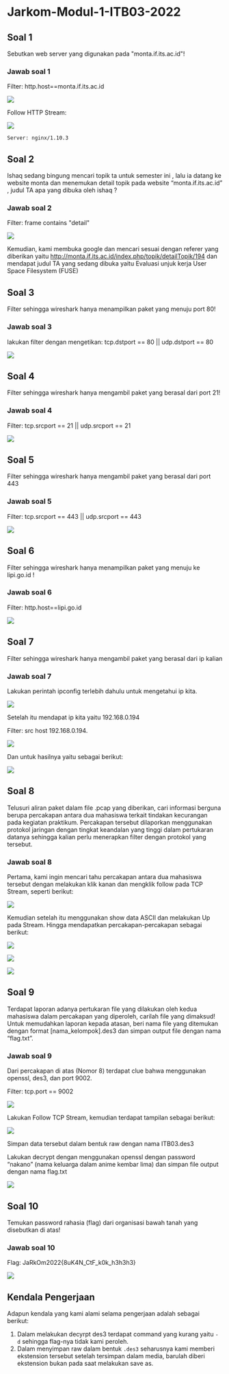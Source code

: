 # Jarkom-Modul-1-ITB03-2022

## Soal 1
Sebutkan web server yang digunakan pada "monta.if.its.ac.id"! 

### Jawab soal 1
Filter: http.host==monta.if.its.ac.id

![](gambar/Picture1.png)

Follow HTTP Stream:

![](gambar/Picture2.png)

`Server: nginx/1.10.3`

## Soal 2
Ishaq sedang bingung mencari topik ta untuk semester ini , lalu ia datang ke website monta dan menemukan detail topik pada website “monta.if.its.ac.id” , judul TA apa yang dibuka oleh ishaq ?

### Jawab soal 2
Filter: frame contains "detail"

![](gambar/Picture3.png)

Kemudian, kami membuka google dan mencari sesuai dengan referer yang diberikan yaitu http://monta.if.its.ac.id/index.php/topik/detailTopik/194 dan mendapat judul TA yang sedang dibuka yaitu Evaluasi unjuk kerja User Space Filesystem (FUSE)

## Soal 3
Filter sehingga wireshark hanya menampilkan paket yang menuju port 80! 

### Jawab soal 3
lakukan filter dengan mengetikan: tcp.dstport == 80 || udp.dstport == 80

![](gambar/Picture4.png)

## Soal 4
Filter sehingga wireshark hanya mengambil paket yang berasal dari port 21!

### Jawab soal 4
Filter: tcp.srcport == 21 || udp.srcport == 21

![](gambar/Picture5.png)

## Soal 5
Filter sehingga wireshark hanya mengambil paket yang berasal dari port 443

### Jawab soal 5
Filter: tcp.srcport == 443 || udp.srcport == 443

![](gambar/Picture6.png)

## Soal 6
Filter sehingga wireshark hanya menampilkan paket yang menuju ke lipi.go.id !

### Jawab soal 6
Filter: http.host==lipi.go.id

![](gambar/Picture7.png)

## Soal 7
Filter sehingga wireshark hanya mengambil paket yang berasal dari ip kalian

### Jawab soal 7
Lakukan perintah ipconfig terlebih dahulu untuk mengetahui ip kita.

![](gambar/Picture8.png)

Setelah itu mendapat ip kita yaitu 192.168.0.194

Filter: src host  192.168.0.194.


![](gambar/Picture9.png)

Dan untuk hasilnya yaitu sebagai berikut:

![](gambar/Picture10.png)

## Soal 8
Telusuri aliran paket dalam file .pcap yang diberikan, cari informasi berguna berupa percakapan antara dua mahasiswa terkait tindakan kecurangan pada kegiatan praktikum. Percakapan tersebut dilaporkan menggunakan protokol jaringan dengan tingkat keandalan yang tinggi dalam pertukaran datanya sehingga kalian perlu menerapkan filter dengan protokol yang tersebut.

### Jawab soal 8
Pertama, kami ingin mencari tahu percakapan antara dua mahasiswa tersebut dengan melakukan klik kanan dan mengklik follow pada TCP Stream, seperti berikut:

![](gambar/Picture11.png)

Kemudian setelah itu menggunakan show data ASCII dan melakukan Up pada Stream. Hingga mendapatkan percakapan-percakapan sebagai berikut: 

![](gambar/Picture12.png)

![](gambar/Picture13.png)

![](gambar/Picture14.png)


## Soal 9
Terdapat laporan adanya pertukaran file yang dilakukan oleh kedua mahasiswa dalam percakapan yang diperoleh, carilah file yang dimaksud! Untuk memudahkan laporan kepada atasan, beri nama file yang ditemukan dengan format [nama_kelompok].des3 dan simpan output file dengan nama “flag.txt”.

### Jawab soal 9
Dari percakapan di atas (Nomor 8) terdapat clue bahwa menggunakan openssl, des3, dan port 9002.

Filter: tcp.port == 9002

![](gambar/Picture15.png)

Lakukan Follow TCP Stream, kemudian terdapat tampilan sebagai berikut:

![](gambar/Picture16.png)

Simpan data tersebut dalam bentuk raw dengan nama ITB03.des3

Lakukan decrypt dengan menggunakan openssl dengan password “nakano” (nama keluarga dalam anime kembar lima) dan simpan file output dengan nama flag.txt

![](gambar/Picture17.png)

## Soal 10
Temukan password rahasia (flag) dari organisasi bawah tanah yang disebutkan di atas!

### Jawab soal 10
Flag: JaRkOm2022{8uK4N_CtF_k0k_h3h3h3}     

![](gambar/Picture18.png)


## Kendala Pengerjaan
Adapun kendala yang kami alami selama pengerjaan adalah sebagai berikut:
1. Dalam melakukan decyrpt des3 terdapat command yang kurang yaitu `- d` sehingga flag-nya tidak kami peroleh.
2. Dalam menyimpan raw dalam bentuk `.des3` seharusnya kami memberi ekstension tersebut setelah tersimpan dalam media, barulah diberi ekstension bukan pada saat melakukan save as.
